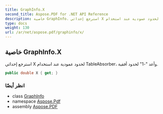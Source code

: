 ```yaml
---
title: GraphInfo.X
second_title: Aspose.PDF for .NET API Reference
description: خاصية GraphInfo. استرجع إحداثي X لحدود عمودية عند استخدام TableAbsorber وأعد 1 لحدود أفقية
type: docs
weight: 130
url: /ar/net/aspose.pdf/graphinfo/x/
---
```

## خاصية GraphInfo.X

استرجع إحداثي X لحدود عمودية عند استخدام TableAbsorber، وأعد "-1" لحدود أفقية.

```csharp
public double X { get; }
```

### انظر أيضًا

* class [GraphInfo](../)
* namespace [Aspose.Pdf](../../../aspose.pdf/)
* assembly [Aspose.PDF](../../../)